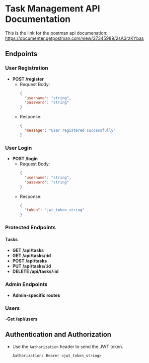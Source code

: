 # Task Management API Documentation
This is the link for the postman api documenation:
https://documenter.getpostman.com/view/37345989/2sA3rzKYbas

## Endpoints

### User Registration
- **POST /register**
  - Request Body:
    ```json
    {
      "username": "string",
      "password": "string"
    }
    ```
  - Response:
    ```json
    {
      "message": "User registered successfully"
    }
    ```

### User Login
- **POST /login**
  - Request Body:
    ```json
    {
      "username": "string",
      "password": "string"
    }
    ```
  - Response:
    ```json
    {
      "token": "jwt_token_string"
    }
    ```

### Protected Endpoints
#### Tasks
- **GET /api/tasks**
- **GET /api/tasks/:id**
- **POST /api/tasks**
- **PUT /api/tasks/:id**
- **DELETE /api/tasks/:id**

### Admin Endpoints
- **Admin-specific routes**
### Users
-**Get /api/users**

## Authentication and Authorization
- Use the `Authorization` header to send the JWT token.
  ```http
  Authorization: Bearer <jwt_token_string>
